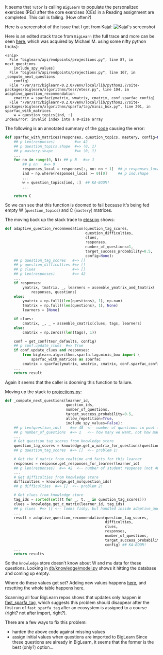 It seems that
`Tutor` is calling `BigLearn` 
to populate the personalized exercises (PEs)
after the core exercises (CEs)
in a Reading assignment are completed.
This call is failing.  (How often?)

Here is a screenshot of the issue that I got from Kajal:
![Kajal's screenshot](https://github.com/openstax/napkin-notes/blob/master/kevin/160105_biglearn_issue/screenshot_160104.png)

Here is an edited stack trace from `BigLearn`
(the full trace and more can be seen
[here](https://gist.github.com/pumazi/4caaed3e1d8f08084a81),
which was acquired by Michael M. using some nifty python tricks):
```
<snip>
  File "biglearn/api/endpoints/projections.py", line 87, in next_questions
    include_spy_values)
  File "biglearn/api/endpoints/projections.py", line 167, in _compute_next_questions
    config)
  File "/var/src/biglearn-0.2.0/venv/local/lib/python2.7/site-packages/biglearn/algorithms/tesr/etesr.py", line 104, in adaptive_question_recommendation
    cmatrix = sparfac(ymatrix, wmatrix, cmatrix, conf.sparfac_config)
  File "/var/src/biglearn-0.2.0/venv/local/lib/python2.7/site-packages/biglearn/algorithms/sparfa/tag/minic_box.py", line 201, in sparfac_with_matrices
    w = question_topics[ind, :]
IndexError: invalid index into a 0-size array
```

The following is an annotated summary of the [code](https://github.com/openstax/biglearn-algs/blob/master/biglearn/algorithms/sparfa/tag/minic_box.py#L201)
causing the error:
```python
def sparfac_with_matrices(responses, question_topics, mastery, config=None):
    ## p len(responses)         #=> 42
    ## p question_topics.shape  #=> (0, 1)
    ## p mastery.shape          #=> (0, 1)
    ...
    for nn in range(0, N): ## p N   #=> 1
        ## p nn   #=> 0
        responses_local = responses[:, nn: nn + 1]  ## p responses_local.shape  #=> (42, 1)
        ind = np.where(responses_local >= 0)[0]     ## p ind.shape              #=> (42,)
        ...
        w = question_topics[ind, :]  ## KA-BOOM!
        ...

    return C
```

So we can see
that this function is doomed to fail
because it's being fed empty W (`question_topics`) and C (`mastery`) matrices.

The moving back up the stack trace to
[etesr.py](https://github.com/openstax/biglearn-algs/blob/master/biglearn/algorithms/tesr/etesr.py#L104)
shows:
```python
def adaptive_question_recommendation(question_tag_scores,
                                     question_difficulties,
                                     clues,
                                     responses,
                                     number_of_questions=1,
                                     target_success_probability=0.5,
                                     config=None):
    ## p question_tag_scores   #=> []
    ## p question_difficulties #=> []
    ## p clues                 #=> []
    ## p len(responses)        #=> 42
    ...
    if responses:
        ymatrix, tmatrix, _, learners = assemble_ymatrix_and_tmatrix(
            responses, questions)
    else:
        ymatrix = np.full((len(questions), 1), np.nan)
        tmatrix = np.full((len(questions), 1), None)
        learners = [None]

    if clues:
        cmatrix, _, _ = assemble_cmatrix(clues, tags, learners)
    else:
        cmatrix = np.zeros((len(tags), 1))

    conf = get_conf(tesr_defaults, config)
    ## p conf.update_clues  #=> True
    if conf.update_clues and responses:
        from biglearn.algorithms.sparfa.tag.minic_box import \
            sparfac_with_matrices as sparfac
        cmatrix = sparfac(ymatrix, wmatrix, cmatrix, conf.sparfac_config)  ## KA-BOOM!
    ...
    return result
```
Again it seems that the caller is dooming this function to failure.

Moving up the stack to
[projections.py](https://github.com/openstax/biglearn-platform/blob/master/app/biglearn/api/endpoints/projections.py#L161-L167):
```python
def _compute_next_questions(learner_id,
                            question_ids,
                            number_of_questions,
                            target_success_probability=0.5,
                            allow_repetition=True,
                            include_spy_values=False):
    ## p len(question_ids)    #=> 48  <-- number of questions in pool (not 42)
    ## p number_of_questions  #=> 1   <-- how many we want, not how many we have above
    ...
    # Get question tag scores from knowledge store
    question_tag_scores = knowledge.get_w_matrix_for_questions(question_ids)
    ## p question_tag_scores  #=> []  <-- problem 1!

    # Get the Y matrix from realtime and facts for this learner
    responses = response.get_responses_for_learner(learner_id)
    ## p len(responses)  #=> 42  <-- number of student respones (not 48)
    ...
    # Get difficulties from knowledge store
    difficulties = knowledge.get_mu(question_ids)
    ## p difficulties  #=> []  <-- problem 2!

    # Get clues from knowledge store
    tag_ids = sorted(set((t for _, t, _ in question_tag_scores)))
    clues = knowledge.get_c_matrix(learner_id, tag_ids)
    ## p clues  #=> [] <-- looks fishy, but handled inside adaptive_question_recommendation
    ...
    result = adaptive_question_recommendation(question_tag_scores,
                                              difficulties,
                                              clues,
                                              responses,
                                              number_of_questions,
                                              target_success_probability,
                                              config) ## KA-BOOM!
    ...
    return results
```

So the `knowledge` store doesn't know about W and mu data for these questions.
Looking in
[db/knowledge/model.py](https://github.com/openstax/biglearn-platform/blob/master/app/biglearn/db/knowledge/model.py#L193-L228)
shows it hitting the database and coming up empty.

Where do these values get set?
Adding new values happens
[here](https://github.com/openstax/biglearn-platform/blob/master/app/biglearn/db/knowledge/model.py#L442-L470),
and resetting the whole table happens
[here](https://github.com/openstax/biglearn-platform/blob/master/app/biglearn/db/knowledge/model.py#L305-L328).

Scanning all four BigLearn repos shows that updates only happen in
[fast_sparfa_tag](https://github.com/openstax/biglearn-platform/blob/master/app/biglearn/jobs/workflows/algorithms.py#L15),
which suggests this problem should disappear 
after the first run of `fast_sparfa_tag`
after an ecosystem is assigned to a course
(right? not after import, right?).

There are a few ways to fix this problem:
* harden the above code against missing values
* assign initial values when questions are imported to BigLearn
Since these questions are already in BigLearn,
it seems that the former is the best (only?) option...


